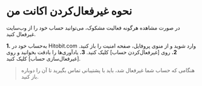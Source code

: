 # نحوه غیرفعال‌کردن اکانت من

در صورت مشاهده هرگونه فعالیت مشکوک، می‌توانید حساب خود را از وب‌سایت غیرفعال کنید.

**1.**	به‌حساب خود در Hitobit.com وارد شوید و از منوی پروفایل، صفحه امنیت را باز کنید.
**2.**	روی [غیرفعال‌کردن حساب] کلیک کنید.
**3.**	یادآوری‌ها را بادقت بخوانید و روی [غیرفعال‌سازی حساب] کلیک کنید.

> هنگامی که حساب شما غیرفعال شد، باید با پشتیبانی تماس بگیرید تا آن را دوباره باز کنید.
